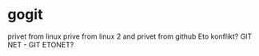 # gogit
privet from linux
prive from linux 2 and privet from github
Eto konflikt? GIT
NET - GIT
ETONET?
